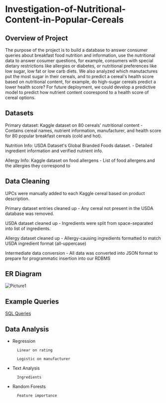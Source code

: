# Investigation-of-Nutritional-Content-in-Popular-Cereals

## Overview of Project
The purpose of the project is to build a database to answer consumer queries about breakfast food nutrition and information, use the nutritional data to answer cosumer questions, for example, consumers with special dietary restrictions like allergies or diabetes, or nutritional preferences like low sugar, low fat or low carb diets. 
We also analyzed which manutactures put the most sugar in their cereals, and to predict a cereal's health score based on nutritional content, for example, do high-sugar cereals predict a lower health score? For future deployment, we could develop a predictive model to predict how nutrient content coorespond to a health score of cereal options.



## Datasets

Primary dataset: Kaggle dataset on 80 cereals' nutritional content - Contains cereal names, nutrient information, manufacturer, and health score for 80 popular breakfast cereals (cold and hot).

Nutrition Info: USDA Dataset's Global Branded Foods dataset. - Detailed ingredient information and verified nutrient info.


Allergy Info: Kaggle dataset on food allergens - List of food allergens and the allergies they correspond to



## Data Cleaning

UPCs were manually added to each Kaggle cereal based on product description.

Primary dataset entries cleaned up - Any cereal not present in the USDA database was removed.

USDA dataset cleaned up - Ingredients were split from space-separated into list of ingredients.

Allergy dataset cleaned up - Allergy-causing ingredients formatted to match USDA ingredient format (all-uppercase)

Intermediate data conversion - All data was converted into JSON format to prepare for programmatic insertion into our RDBMS


## ER Diagram
![Picture1](https://user-images.githubusercontent.com/38533045/218321476-e29a3754-a91b-4aa9-8243-602bb37a6d1d.png)



##  Example Queries
[SQL Queries](https://github.com/lindaxie7/Investigation-of-Nutritional-Content-in-Popular-Cereals/blob/main/queries.sql)




## Data Analysis
* Regression

        Linear on rating

        Logistic on manufacturer

* Text Analysis

        Ingredients
  
* Random Forests

        Feature importance







